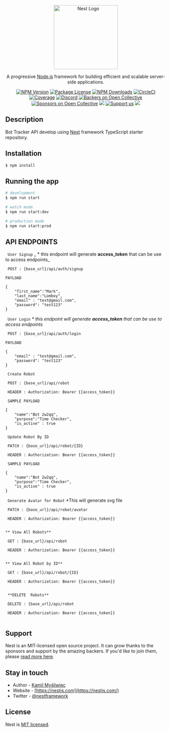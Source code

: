 <p align="center">
  <a href="http://nestjs.com/" target="blank"><img src="https://nestjs.com/img/logo-small.svg" width="200" alt="Nest Logo" /></a>
</p>

[circleci-image]: https://img.shields.io/circleci/build/github/nestjs/nest/master?token=abc123def456
[circleci-url]: https://circleci.com/gh/nestjs/nest

  <p align="center">A progressive <a href="http://nodejs.org" target="_blank">Node.js</a> framework for building efficient and scalable server-side applications.</p>
    <p align="center">
<a href="https://www.npmjs.com/~nestjscore" target="_blank"><img src="https://img.shields.io/npm/v/@nestjs/core.svg" alt="NPM Version" /></a>
<a href="https://www.npmjs.com/~nestjscore" target="_blank"><img src="https://img.shields.io/npm/l/@nestjs/core.svg" alt="Package License" /></a>
<a href="https://www.npmjs.com/~nestjscore" target="_blank"><img src="https://img.shields.io/npm/dm/@nestjs/common.svg" alt="NPM Downloads" /></a>
<a href="https://circleci.com/gh/nestjs/nest" target="_blank"><img src="https://img.shields.io/circleci/build/github/nestjs/nest/master" alt="CircleCI" /></a>
<a href="https://coveralls.io/github/nestjs/nest?branch=master" target="_blank"><img src="https://coveralls.io/repos/github/nestjs/nest/badge.svg?branch=master#9" alt="Coverage" /></a>
<a href="https://discord.gg/G7Qnnhy" target="_blank"><img src="https://img.shields.io/badge/discord-online-brightgreen.svg" alt="Discord"/></a>
<a href="https://opencollective.com/nest#backer" target="_blank"><img src="https://opencollective.com/nest/backers/badge.svg" alt="Backers on Open Collective" /></a>
<a href="https://opencollective.com/nest#sponsor" target="_blank"><img src="https://opencollective.com/nest/sponsors/badge.svg" alt="Sponsors on Open Collective" /></a>
  <a href="https://paypal.me/kamilmysliwiec" target="_blank"><img src="https://img.shields.io/badge/Donate-PayPal-ff3f59.svg"/></a>
    <a href="https://opencollective.com/nest#sponsor"  target="_blank"><img src="https://img.shields.io/badge/Support%20us-Open%20Collective-41B883.svg" alt="Support us"></a>
  <a href="https://twitter.com/nestframework" target="_blank"><img src="https://img.shields.io/twitter/follow/nestframework.svg?style=social&label=Follow"></a>
</p>
  <!--[![Backers on Open Collective](https://opencollective.com/nest/backers/badge.svg)](https://opencollective.com/nest#backer)
  [![Sponsors on Open Collective](https://opencollective.com/nest/sponsors/badge.svg)](https://opencollective.com/nest#sponsor)-->

## Description

Bot Tracker API develop using [Nest](https://github.com/nestjs/nest) framework TypeScript starter repository.

## Installation

```bash
$ npm install
```

## Running the app

```bash
# development
$ npm run start

# watch mode
$ npm run start:dev

# production mode
$ npm run start:prod
```


## API ENDPOINTS
``` User Signup``` _ * this endpoint will generate **access_token** that can be use to access endpoints_

``` POST : {base_url}/api/auth/signup```

```PAYLOAD```
``` 
{
	"first_name":"Mark",
	"last_name":"Lomboy",
	"email" : "test@gmail.com",
	"password": "test123"
}
```

``` User Login``` _* this endpoint will generate **access_token** that can be use to access endpoints_

``` POST : {base_url}/api/auth/login```

```PAYLOAD```
``` 
{
	"email" : "test@gmail.com",
	"password": "test123"
}
```


``` Create Robot```

``` POST : {base_url}/api/robot```

``` HEADER : Authorization: Bearer {{access_token}}```

``` SAMPLE PAYLOAD```
``` 
{
	"name":"Bot 2w2qq",
	"purpose":"Time Checker",
	"is_active" : true
}
```


``` Update Robot By ID```

``` PATCH : {base_url}/api/robot/{ID}```

``` HEADER : Authorization: Bearer {{access_token}}```

``` SAMPLE PAYLOAD```
``` 
{
	"name":"Bot 2w2qq",
	"purpose":"Time Checker",
	"is_active" : true
}
```


``` Generate Avatar for Robot``` *This will generate svg file

``` PATCH : {base_url}/api/robot/avatar```

``` HEADER : Authorization: Bearer {{access_token}}```

```
```




```** View All Robots**```

``` GET : {base_url}/api/robot```

``` HEADER : Authorization: Bearer {{access_token}}```
```
```

```** View All Robot by ID**```

``` GET : {base_url}/api/robot/{ID}```

``` HEADER : Authorization: Bearer {{access_token}}```

```
```

``` **DELETE  Robots**```

``` DELETE : {base_url}/api/robot```

``` HEADER : Authorization: Bearer {{access_token}}```
```
```




## Support

Nest is an MIT-licensed open source project. It can grow thanks to the sponsors and support by the amazing backers. If you'd like to join them, please [read more here](https://docs.nestjs.com/support).

## Stay in touch

- Author - [Kamil Myśliwiec](https://kamilmysliwiec.com)
- Website - [https://nestjs.com](https://nestjs.com/)
- Twitter - [@nestframework](https://twitter.com/nestframework)

## License

Nest is [MIT licensed](LICENSE).
